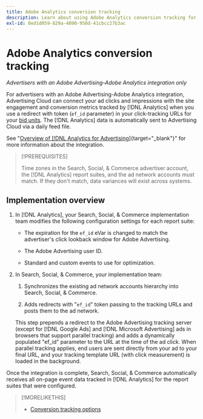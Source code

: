 ```yaml
---
title: Adobe Analytics conversion tracking
description: Learn about using Adobe Analytics conversion tracking for your campaigns in Adobe Advertising.
exl-id: 0ed1d059-829a-4090-950d-41cbcc27b3ac
---
```

# Adobe Analytics conversion tracking

*Advertisers with an Adobe Advertising-Adobe Analytics integration only*

For advertisers with an Adobe Advertising-Adobe Analytics integration, Advertising Cloud can connect your ad clicks and impressions with the site engagement and conversion metrics tracked by [!DNL Analytics] when you use a redirect with token (`ef_id` parameter) in your click-tracking URLs for your [bid units](/help/search-social-commerce/glossary.md#a-b). The [!DNL Analytics] data is automatically sent to Advertising Cloud via a daily feed file.

See "[Overview of [!DNL Analytics for Advertising]](https://experienceleague.adobe.com/docs/advertising-cloud/dsp/integrations/analytics/overview.html){target="_blank"}" for more information about the integration.

>[!PREREQUISITES]
>
> Time zones in the Search, Social, & Commerce advertiser account, the [!DNL Analytics] report suites, and the ad network accounts must match. If they don't match, data variances will exist across systems.

## Implementation overview 

1. In [!DNL Analytics], your Search, Social, & Commerce implementation team modifies the following configuration settings for each report suite:

   * The expiration for the `ef_id` eVar is changed to match the advertiser's click lookback window for Adobe Advertising.
   
   * The Adobe Advertising user ID.
   
   * Standard and custom events to use for optimization.

1. In Search, Social, & Commerce, your implementation team:

   1. Synchronizes the existing ad network accounts hierarchy into Search, Social, & Commerce.
   
   1. Adds redirects with "`ef_id`" token passing to the tracking URLs and posts them to the ad network.
   
     This step prepends a redirect to the Adobe Advertising tracking server (except for [!DNL Google Ads] and [!DNL Microsoft Advertising] ads in browsers that support parallel tracking) and adds a dynamically populated "ef_id" parameter to the URL at the time of the ad click. When parallel tracking applies, end users are sent directly from your ad to your final URL, and your tracking template URL (with click measurement) is loaded in the background.

Once the integration is complete, Search, Social, & Commerce automatically receives all on-page event data tracked in [!DNL Analytics] for the report suites that were configured.

>[!MORELIKETHIS]
>
>* [Conversion tracking options](conversion-tracking-about.md)
